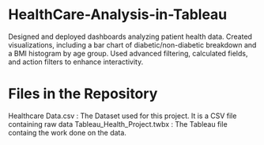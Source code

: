 # HealthCare-Analysis-in-Tableau
Designed and deployed dashboards analyzing patient health data. Created visualizations, including a bar chart of diabetic/non-diabetic breakdown and a BMI histogram by age group. Used advanced filtering, calculated fields, and action filters to enhance interactivity.

# Files in the Repository 
Healthcare Data.csv : The Dataset used for this project. It is a CSV file containing raw data
Tableau_Health_Project.twbx : The Tableau file containg the work done on the data.

